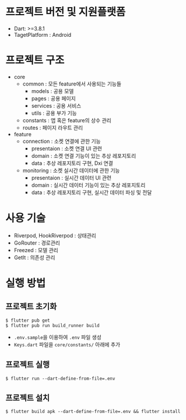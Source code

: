 # 프로젝트 버전 및 지원플랫폼
- Dart: >=3.8.1
- TagetPlatform : Android

# 프로젝트 구조
- core
  - common : 모든 feature에서 사용되는 기능들
    - models : 공용 모델
    - pages : 공용 페이지
    - services : 공용 서비스
    - utils : 공용 부가 기능
  - constants : 앱 혹은 feature의 상수 관리
  - routes : 페이지 라우트 관리
- feature
  - connection : 소켓 연결에 관한 기능
    - presentaion : 소켓 연결 UI 관련
    - domain : 소켓 연결 기능이 있는 추상 레포지토리
    - data : 추상 레포지토리 구현, Dxi 연결
  - monitoring : 소켓 실시간 데이터에 관한 기능
    - presentaion : 실시간 데이터 UI 관련
    - domain : 실시간 데이터 기능이 있는 추상 레포지토리
    - data : 추상 레포지토리 구현, 실시간 데이터 파싱 및 전달

# 사용 기술
- Riverpod, HookRiverpod : 상태관리
- GoRouter : 경로관리
- Freezed : 모델 관리
- GetIt : 의존성 관리

# 실행 방법
## 프로젝트 초기화
```
$ flutter pub get
$ flutter pub run build_runner build
```
- `.env.sample`을 이용하여 `.env` 파일 생성
- `Keys.dart` 파일을 `core/constants/` 아래에 추가
## 프로젝트 실행
```
$ flutter run --dart-define-from-file=.env
```
## 프로젝트 설치
```
$ flutter build apk --dart-define-from-file=.env && flutter install
```